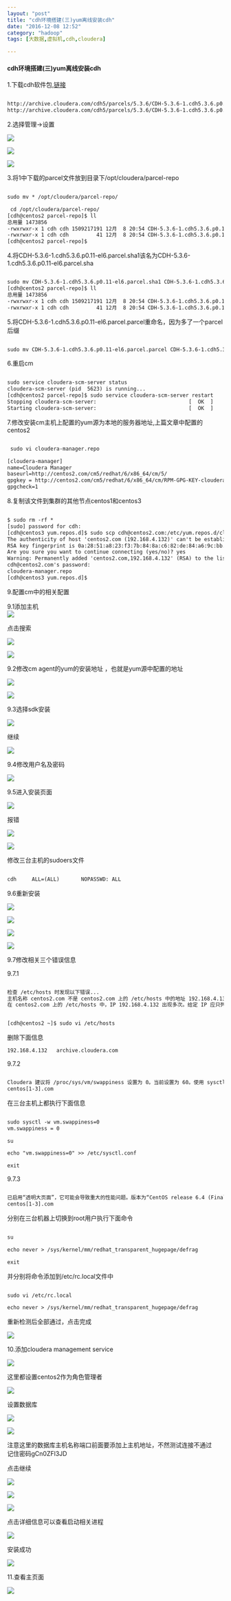 ```yaml
---
layout: "post"
title: "cdh环境搭建(三)yum离线安装cdh"
date: "2016-12-08 12:52"
category: "hadoop"
tags: [大数据,虚拟机,cdh,cloudera]

---
```




#### cdh环境搭建(三)yum离线安装cdh			

1.下载cdh软件包,[链接](http://archive.cloudera.com/cdh5/parcels/5.3.6/) 		


```xml

http://archive.cloudera.com/cdh5/parcels/5.3.6/CDH-5.3.6-1.cdh5.3.6.p0.11-el6.parcel
http://archive.cloudera.com/cdh5/parcels/5.3.6/CDH-5.3.6-1.cdh5.3.6.p0.11-el6.parcel.sha1

```

2.选择管理->设置

![](../assets/2016/12/2016-12-18_19-25-33.png)

![](../assets/2016/12/2016-12-18_19-26-49.png)

![](../assets/2016/12/2016-12-18_19-27-33.png)

3.将1中下载的parcel文件放到目录下/opt/cloudera/parcel-repo 	 	

```xml

sudo mv * /opt/cloudera/parcel-repo/

 cd /opt/cloudera/parcel-repo/
[cdh@centos2 parcel-repo]$ ll
总用量 1473856
-rwxrwxr-x 1 cdh cdh 1509217191 12月  8 20:54 CDH-5.3.6-1.cdh5.3.6.p0.11-el6.parcel.parcel
-rwxrwxr-x 1 cdh cdh         41 12月  8 20:54 CDH-5.3.6-1.cdh5.3.6.p0.11-el6.parcel.sha1
[cdh@centos2 parcel-repo]$ 


```

4.将CDH-5.3.6-1.cdh5.3.6.p0.11-el6.parcel.sha1该名为CDH-5.3.6-1.cdh5.3.6.p0.11-el6.parcel.sha  		

```xml

sudo mv CDH-5.3.6-1.cdh5.3.6.p0.11-el6.parcel.sha1 CDH-5.3.6-1.cdh5.3.6.p0.11-el6.parcel.sha
[cdh@centos2 parcel-repo]$ ll
总用量 1473856
-rwxrwxr-x 1 cdh cdh 1509217191 12月  8 20:54 CDH-5.3.6-1.cdh5.3.6.p0.11-el6.parcel.parcel
-rwxrwxr-x 1 cdh cdh         41 12月  8 20:54 CDH-5.3.6-1.cdh5.3.6.p0.11-el6.parcel.sha

```

5.将CDH-5.3.6-1.cdh5.3.6.p0.11-el6.parcel.parcel重命名，因为多了一个parcel后缀 	

```xml

sudo mv CDH-5.3.6-1.cdh5.3.6.p0.11-el6.parcel.parcel CDH-5.3.6-1.cdh5.3.6.p0.11-el6.parcel

```

6.重启cm 	

```xml

sudo service cloudera-scm-server status
cloudera-scm-server (pid  5623) is running...
[cdh@centos2 parcel-repo]$ sudo service cloudera-scm-server restart
Stopping cloudera-scm-server:                              [  OK  ]
Starting cloudera-scm-server:                              [  OK  ]


```

7.修改安装cm主机上配置的yum源为本地的服务器地址,上篇文章中配置的centos2  	

```xml

 sudo vi cloudera-manager.repo

[cloudera-manager]
name=Cloudera Manager
baseurl=http://centos2.com/cm5/redhat/6/x86_64/cm/5/
gpgkey = http://centos2.com/cm5/redhat/6/x86_64/cm/RPM-GPG-KEY-cloudera
gpgcheck=1

```

8.复制该文件到集群的其他节点centos1和centos3 		

```xml

$ sudo rm -rf *
[sudo] password for cdh: 
[cdh@centos3 yum.repos.d]$ sudo scp cdh@centos2.com:/etc/yum.repos.d/cloudera-manager.repo ./
The authenticity of host 'centos2.com (192.168.4.132)' can't be established.
RSA key fingerprint is 0a:28:51:a8:23:f3:7b:84:8a:c6:82:de:84:a6:9c:bb.
Are you sure you want to continue connecting (yes/no)? yes
Warning: Permanently added 'centos2.com,192.168.4.132' (RSA) to the list of known hosts.
cdh@centos2.com's password: 
cloudera-manager.repo                                                                                                                              100%  177     0.2KB/s   00:00    
[cdh@centos3 yum.repos.d]$ 


```

9.配置cm中的相关配置  	

9.1添加主机  	
![](../assets/2016/12/2016-12-18_20-04-03.png)

点击搜索 	

![](../assets/2016/12/2016-12-18_20-04-49.png)

![](../assets/2016/12/2016-12-18_20-05-34.png)

9.2修改cm agent的yum的安装地址	，也就是yum源中配置的地址		

![](../assets/2016/12/2016-12-18_20-06-50.png)

![](../assets/2016/12/2016-12-18_20-07-24.png)

9.3选择sdk安装 	

![](../assets/2016/12/2016-12-18_20-07-57.png)

继续 	

![](../assets/2016/12/2016-12-18_20-08-40.png)

9.4修改用户名及密码 		

![](../assets/2016/12/2016-12-18_20-09-37.png)

9.5进入安装页面  	

![](../assets/2016/12/2016-12-18_20-10-55.png)

报错  

![](../assets/2016/12/2016-12-18_20-31-02.png)

![](../assets/2016/12/2016-12-18_20-31-27.png)

修改三台主机的sudoers文件 		

```xml

cdh     ALL=(ALL)       NOPASSWD: ALL


```

9.6重新安装  	

![](../assets/2016/12/2016-12-18_20-41-20.png)

![](../assets/2016/12/2016-12-18_21-17-33.png)

![](../assets/2016/12/2016-12-18_21-20-54.png)


![](../assets/2016/12/2016-12-18_21-22-33.png)

9.7修改相关三个错误信息  		

9.7.1	

```xml

检查 /etc/hosts 时发现以下错误... 
主机名称 centos2.com 不是 centos2.com 上的 /etc/hosts 中的地址 192.168.4.132 的第一个匹配。相反，archive.cloudera.com 是第一个匹配。FQDN 必须是相应 IP 的 /etc/hosts 中的第一个条目。
在 centos2.com 上的 /etc/hosts 中，IP 192.168.4.132 出现多次。给定 IP 应只列出一次。

```

```xml

[cdh@centos2 ~]$ sudo vi /etc/hosts


```

删除下面信息  	

```xml
192.168.4.132   archive.cloudera.com

```

9.7.2 	

```xml

Cloudera 建议将 /proc/sys/vm/swappiness 设置为 0。当前设置为 60。使用 sysctl 命令在运行时更改该设置并编辑 /etc/sysctl.conf 以在重启后保存该设置。您可以继续进行安装，但可能会遇到问题，Cloudera Manager 报告您的主机由于交换运行状况不佳。以下主机受到影响： 
centos[1-3].com

```

在三台主机上都执行下面信息 	

```xml

sudo sysctl -w vm.swappiness=0
vm.swappiness = 0

su

echo "vm.swappiness=0" >> /etc/sysctl.conf

exit


```

9.7.3	

```xml

已启用“透明大页面”，它可能会导致重大的性能问题。版本为“CentOS release 6.4 (Final)”且发行版为“2.6.32-358.el6.x86_64”的 Kernel 已将 enabled 设置为“[always] never”，并将 defrag 设置为“[always] never”。请运行“echo never > /sys/kernel/mm/redhat_transparent_hugepage/defrag”以禁用此设置，然后将同一命令添加到一个 init 脚本中，如 /etc/rc.local，这样当系统重启时就会予以设置。或者，升级到 RHEL 6.5 或更新版本，它们不存在此错误。将会影响到以下主机： 
centos[1-3].com

```

分别在三台机器上切换到root用户执行下面命令		

```xml

su

echo never > /sys/kernel/mm/redhat_transparent_hugepage/defrag

exit

```

并分别将命令添加到/etc/rc.local文件中 	

```xml

sudo vi /etc/rc.local 

echo never > /sys/kernel/mm/redhat_transparent_hugepage/defrag


```

重新检测后全部通过，点击完成	

![](../assets/2016/12/2016-12-18_21-43-28.png)

10.添加cloudera management service 	

![](../assets/2016/12/2016-12-18_21-47-06.png)

这里都设置centos2作为角色管理者		

![](../assets/2016/12/2016-12-18_21-49-31.png)

设置数据库 	

![](../assets/2016/12/2016-12-18_21-50-30.png)

![](../assets/2016/12/2016-12-18_21-54-08.png)

注意这里的数据库主机名称端口前面要添加上主机地址，不然测试连接不通过  	
记住密码gCn0ZFl3JD		

点击继续 	

![](../assets/2016/12/2016-12-18_21-55-52.png)

![](../assets/2016/12/2016-12-18_21-56-30.png)

![](../assets/2016/12/2016-12-18_21-58-14.png)

点击详细信息可以查看启动相关进程 	

![](../assets/2016/12/2016-12-18_21-59-05.png)

安装成功 		

![](../assets/2016/12/2016-12-18_21-59-37.png)

11.查看主页面 		

![](../assets/2016/12/2016-12-18_23-02-55.png)



